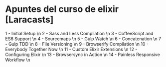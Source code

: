 # Apuntes del curso de elixir [Laracasts]

1 - Initial Setup \n
2 - Sass and Less Compilation \n
3 - CoffeeScript and ES6 Support \n
4 - Sourcemaps \n
5 - Gulp Watch \n
6 - Concatenation \n
7 - Gulp TDD \n
8 - File Versioning \n
9 - Browserify Compilation \n
10 - Everybody Together Now \n
11 - Custom Elixir Extensions \n
12 - Configuring Elixir \n
13 - Browsersync in Action \n
14 - Painless Responsive Workflow \n
